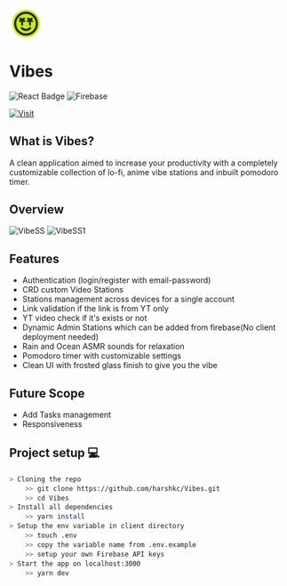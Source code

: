  <img width="60" src="images/vibes_logo.png"> 

# Vibes

![React Badge](https://img.shields.io/badge/React-20232A?style=for-the-badge&logo=react&logoColor=61DAFB)
![Firebase](https://img.shields.io/badge/firebase-ffca28?style=for-the-badge&logo=firebase&logoColor=black)

[![Visit](https://img.shields.io/badge/vercel-%23000000.svg?style=for-the-badge&logo=vercel&logoColor=white)](https://vibeup.vercel.app)

## What is Vibes?

A clean application aimed to increase your productivity with a completely customizable collection of lo-fi, anime vibe stations and inbuilt pomodoro timer.

## Overview  

![VibeSS](https://i.imgur.com/kVDEjd9.png)
![VibeSS1](https://i.imgur.com/pJtFBI6.png)

## Features 

- Authentication (login/register with email-password)
- CRD custom Video Stations
- Stations management across devices for a single account
- Link validation if the link is from YT only
- YT video check if it's exists or not
- Dynamic Admin Stations which can be added from firebase(No client deployment needed)
- Rain and Ocean ASMR sounds for relaxation
- Pomodoro timer with customizable settings
- Clean UI with frosted glass finish to give you the vibe

## Future Scope

- Add Tasks management
- Responsiveness

## Project setup 💻

```bash
> Cloning the repo
    >> git clone https://github.com/harshkc/Vibes.git
    >> cd Vibes
> Install all dependencies 
    >> yarn install
> Setup the env variable in client directory
    >> touch .env 
    >> copy the variable name from .env.example
    >> setup your own Firebase API keys
> Start the app on localhost:3000
    >> yarn dev

```